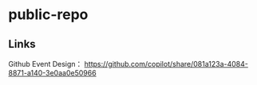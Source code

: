 # public-repo


## Links

Github Event Design： https://github.com/copilot/share/081a123a-4084-8871-a140-3e0aa0e50966
